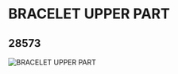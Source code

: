 # BRACELET UPPER PART
## 28573
![BRACELET UPPER PART](https://lc-www-live-s.legocdn.com/media/bricks/5/2/6163983.jpg)